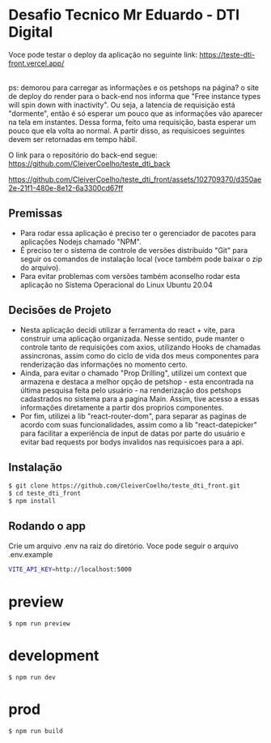 # Desafio Tecnico Mr Eduardo - DTI Digital

Voce pode testar o deploy da aplicação no seguinte link: https://teste-dti-front.vercel.app/ <br/> <br/>

ps: demorou para carregar as informações e os petshops na página? o site de deploy do render para o back-end nos informa que "Free instance types will spin down with inactivity". Ou seja, a latencia de requisição está "dormente", então é só esperar um pouco que as informações vão aparecer na tela em instantes. Dessa forma, feito uma requisição, basta esperar um pouco que ela volta ao normal. A partir disso, as requisicoes seguintes devem ser retornadas em tempo hábil.

O link para o repositório do back-end segue: https://github.com/CleiverCoelho/teste_dti_back


https://github.com/CleiverCoelho/teste_dti_front/assets/102709370/d350ae2e-21f1-480e-8e12-6a3300cd67ff


## Premissas
- Para rodar essa aplicação é preciso ter o gerenciador de pacotes para aplicações Nodejs chamado "NPM". 
- É preciso ter o sistema de controle de versões distribuído "Git" para seguir os comandos de instalação local (voce também pode baixar o zip do arquivo). 
- Para evitar problemas com versões também aconselho rodar esta aplicação no Sistema Operacional do Linux Ubuntu 20.04

## Decisões de Projeto
- Nesta aplicação decidi utilizar a ferramenta do react + vite, para construir uma aplicação organizada. Nesse sentido, pude manter o controle tanto de requisições com axios, utilizando Hooks de chamadas assincronas, assim como do ciclo de vida dos meus componentes para renderização das informações no momento certo.
- Ainda, para evitar o chamado "Prop Drilling", utilizei um context que armazena e destaca a melhor opção de petshop - esta encontrada na última pesquisa feita pelo usuário - na renderização dos petshops cadastrados no sistema para a pagina Main. Assim, tive acesso a essas informações diretamente a partir dos proprios componentes.
- Por fim, utilizei a lib "react-router-dom", para separar as paginas de acordo com suas funcionalidades, assim como a lib "react-datepicker" para facilitar a experiência de input de datas por parte do usuário e evitar bad requests por bodys invalidos nas requisicoes para a api.


## Instalação

```bash
$ git clone https://github.com/CleiverCoelho/teste_dti_front.git
$ cd teste_dti_front
$ npm install
```

## Rodando o app

Crie um arquivo .env na raiz do diretório. Voce pode seguir o arquivo .env.example
```bash
VITE_API_KEY=http://localhost:5000
```
# preview
`$ npm run preview`

# development
`$ npm run dev`

# prod
`$ npm run build`
